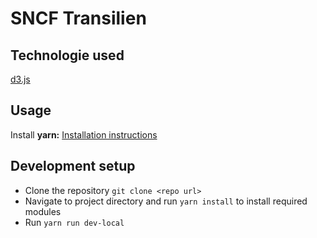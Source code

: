 # SNCF Transilien 

## Technologie used
[d3.js](https://d3js.org/)

## Usage  
Install **yarn:** [Installation instructions](https://yarnpkg.com/en/docs/install)  

## Development setup
* Clone the repository ```git clone <repo url>```
* Navigate to project directory and run ```yarn install``` to install required modules
* Run ```yarn run dev-local```